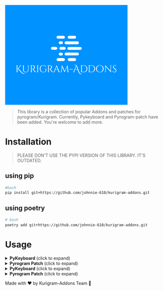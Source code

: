 <img align=center src=./logo.png length=80 width = 400>


> This library is a collection of popular Addons and patches for pyrogram/Kurigram.
> Currently, Pykeyboard and Pyrogram-patch have been added. You're welcome to add more.

# Installation
> PLEASE DON'T USE THE PYPI VERSION OF THIS LIBRARY. IT'S OUTDATED.
## using pip  

```bash
#bash
pip install git+https://github.com/johnnie-610/kurigram-addons.git

```

## using poetry

```bash
# bash
poetry add git+https://github.com/johnnie-610/kurigram-addons.git

```

# Usage

<details>
<summary><b>PyKeyboard</b> (click to expand)</summary>

<div align="center">
<p align="center">
<img src="https://raw.githubusercontent.com/johnnie-610/pykeyboard/main/docs/source/images/logo.png" alt="pykeyboard">
</p>

![PyPI](https://img.shields.io/pypi/v/pykeyboard-kurigram)
[![Downloads](https://pepy.tech/badge/pykeyboard-kurigram)](https://pepy.tech/project/pykeyboard-kurigram)
![GitHub](https://img.shields.io/github/license/johnnie-610/pykeyboard)

 <p><h2>🎉This is pykeyboard for <a href="https://github.com/KurimuzonAkuma/pyrogram">Kurigram</a> 🎉</h2></p>
 <br>
 <p><strong><em>No need to change your code, just install the library and you're good to go.</em></strong></p>

</div>

# Pykeyboard

- [Pykeyboard](#pykeyboard)
- [What's new?](#whats-new)
- [Installation](#installation)
- [Documentation](#documentation)
  - [Inline Keyboard](#inline-keyboard)
        - [Parameters:](#parameters)
    - [Inline Keyboard add buttons](#inline-keyboard-add-buttons)
      - [Code](#code)
      - [Result](#result)
    - [Inline Keyboard row buttons](#inline-keyboard-row-buttons)
      - [Code](#code-1)
      - [Result](#result-1)
    - [Pagination inline keyboard](#pagination-inline-keyboard)
      - [Parameters:](#parameters-1)
      - [Pagination 3 pages](#pagination-3-pages)
      - [Code](#code-2)
      - [Result](#result-2)
      - [Pagination 5 pages](#pagination-5-pages)
      - [Code](#code-3)
      - [Result](#result-3)
      - [Pagination 9 pages](#pagination-9-pages)
      - [Code](#code-4)
      - [Result](#result-4)
      - [Pagination 100 pages](#pagination-100-pages)
      - [Code](#code-5)
      - [Result](#result-5)
      - [Pagination 150 pages and buttons](#pagination-150-pages-and-buttons)
      - [Code](#code-6)
      - [Result](#result-6)
    - [Languages inline keyboard](#languages-inline-keyboard)
      - [Parameters:](#parameters-2)
      - [Code](#code-7)
      - [Result](#result-7)
  - [Reply Keyboard](#reply-keyboard)
      - [Parameters:](#parameters-3)
    - [Reply Keyboard add buttons](#reply-keyboard-add-buttons)
      - [Code](#code-8)
      - [Result](#result-8)
    - [Reply Keyboard row buttons](#reply-keyboard-row-buttons)
      - [Code](#code-9)
      - [Result](#result-9)

# What's new?

- Minor changes due to update in Kurigram.

# Installation

```shell

pip install pykeyboard-kurigram

```

or

```shell

poetry add pykeyboard-kurigram

```

# Documentation

## Inline Keyboard

```python
from pykeyboard import InlineKeyboard
```

##### Parameters:

- row_width (integer, default 3)

### Inline Keyboard add buttons

#### Code

```python
from pykeyboard import InlineKeyboard, InlineButton


keyboard = InlineKeyboard(row_width=3)
keyboard.add(
    InlineButton('1', 'inline_keyboard:1'),
    InlineButton('2', 'inline_keyboard:2'),
    InlineButton('3', 'inline_keyboard:3'),
    InlineButton('4', 'inline_keyboard:4'),
    InlineButton('5', 'inline_keyboard:5'),
    InlineButton('6', 'inline_keyboard:6'),
    InlineButton('7', 'inline_keyboard:7')
)
```

#### Result

<p><img src="https://raw.githubusercontent.com/johnnie-610/pykeyboard/main/docs/source/images/add_inline_button.png" alt="add_inline_button"></p>

### Inline Keyboard row buttons

#### Code

```python
from pykeyboard import InlineKeyboard, InlineButton


keyboard = InlineKeyboard()
keyboard.row(InlineButton('1', 'inline_keyboard:1'))
keyboard.row(
    InlineButton('2', 'inline_keyboard:2'),
    InlineButton('3', 'inline_keyboard:3')
)
keyboard.row(InlineButton('4', 'inline_keyboard:4'))
keyboard.row(
    InlineButton('5', 'inline_keyboard:5'),
    InlineButton('6', 'inline_keyboard:6')
)
```

#### Result

<p><img src="https://raw.githubusercontent.com/johnnie-610/pykeyboard/main/docs/source/images/row_inline_button.png" alt="row_inline_button"></p>

### Pagination inline keyboard

```python
from pykeyboard import InlineKeyboard
```

#### Parameters:

- count_pages (integer)
- current_page (integer)
- callback_pattern (string) - use of the `{number}` pattern is <ins>required</ins>

#### Pagination 3 pages

#### Code

```python
from pykeyboard import InlineKeyboard

keyboard = InlineKeyboard()
keyboard.paginate(3, 3, 'pagination_keyboard:{number}')
```

#### Result

<p><img src="https://raw.githubusercontent.com/johnnie-610/pykeyboard/main/docs/source/images/pagination_keyboard_3.png" alt="pagination_keyboard_3"></p>

#### Pagination 5 pages

#### Code

```python
from pykeyboard import InlineKeyboard

keyboard = InlineKeyboard()
keyboard.paginate(5, 3, 'pagination_keyboard:{number}')
```

#### Result

<p><img src="https://raw.githubusercontent.com/johnnie-610/pykeyboard/main/docs/source/images/pagination_keyboard_5.png" alt="pagination_keyboard_5"></p>

#### Pagination 9 pages

#### Code

```python
from pykeyboard import InlineKeyboard

keyboard = InlineKeyboard()
keyboard.paginate(9, 5, 'pagination_keyboard:{number}')
```

#### Result

<p><img src="https://raw.githubusercontent.com/johnnie-610/pykeyboard/main/docs/source/images/pagination_keyboard_9.png" alt="pagination_keyboard_9"></p>

#### Pagination 100 pages

#### Code

```python
from pykeyboard import InlineKeyboard

keyboard = InlineKeyboard()
keyboard.paginate(100, 100, 'pagination_keyboard:{number}')
```

#### Result

<p><img src="https://raw.githubusercontent.com/johnnie-610/pykeyboard/main/docs/source/images/pagination_keyboard_100.png" alt="pagination_keyboard_100"></p>

#### Pagination 150 pages and buttons

#### Code

```python
from pykeyboard import InlineKeyboard, InlineButton

keyboard = InlineKeyboard()
keyboard.paginate(150, 123, 'pagination_keyboard:{number}')
keyboard.row(
    InlineButton('Back', 'pagination_keyboard:back'),
    InlineButton('Close', 'pagination_keyboard:close')
)
```

#### Result

<p><img src="https://raw.githubusercontent.com/johnnie-610/pykeyboard/main/docs/source/images/pagination_keyboard_150.png" alt="pagination_keyboard_150"></p>

### Languages inline keyboard

```python
from pykeyboard import InlineKeyboard
```

#### Parameters:

- callback_pattern (string) - use of the `{locale}` pattern is <ins>required</ins>
- locales (string | list) - list of language codes
  - be_BY - Belarusian
  - de_DE - German
  - zh_CN - Chinese
  - en_US - English
  - fr_FR - French
  - id_ID - Indonesian
  - it_IT - Italian
  - ko_KR - Korean
  - tr_TR - Turkish
  - ru_RU - Russian
  - es_ES - Spanish
  - uk_UA - Ukrainian
  - uz_UZ - Uzbek
- row_width (integer, default 2)


#### Code

```python
from pykeyboard import InlineKeyboard


keyboard = InlineKeyboard(row_width=3)
keyboard.languages(
    'languages:{locale}', ['en_US', 'ru_RU', 'id_ID'], 2
)
```

#### Result

<p><img src="https://raw.githubusercontent.com/johnnie-610/pykeyboard/main/docs/source/images/languages_keyboard.png" alt="languages_keyboard"></p>

## Reply Keyboard

```python
from pykeyboard import ReplyKeyboard
```

#### Parameters:

- resize_keyboard (bool, optional)
- one_time_keyboard (bool, optional)
- selective (bool, optional)
- row_width (integer, default 3)

### Reply Keyboard add buttons

#### Code

```python
from pykeyboard import ReplyKeyboard, ReplyButton


keyboard = ReplyKeyboard(row_width=3)
keyboard.add(
    ReplyButton('Reply button 1'),
    ReplyButton('Reply button 2'),
    ReplyButton('Reply button 3'),
    ReplyButton('Reply button 4'),
    ReplyButton('Reply button 5')
)
```

#### Result

<p><img src="https://raw.githubusercontent.com/johnnie-610/pykeyboard/main/docs/source/images/add_reply_button.png" alt="add_reply_button"></p>

### Reply Keyboard row buttons

#### Code

```python
from pykeyboard import ReplyKeyboard, ReplyButton


keyboard = ReplyKeyboard()
keyboard.row(ReplyButton('Reply button 1'))
keyboard.row(
    ReplyButton('Reply button 2'),
    ReplyButton('Reply button 3')
)
keyboard.row(ReplyButton('Reply button 4'))
keyboard.row(ReplyButton('Reply button 5'))
```

#### Result

<p><img src="https://raw.githubusercontent.com/johnnie-610/pykeyboard/main/docs/source/images/row_reply_button.png" alt="row_reply_button"></p>

</details>


<details>
<summary><b>Pyrogram Patch</b> (click to expand)</summary>

# 🔧 pyrogram_patch

[![License: MIT](https://img.shields.io/badge/License-MIT-yellow.svg)](https://opensource.org/licenses/MIT)
[![Python 3.10+](https://img.shields.io/badge/python-3.10+-blue.svg)](https://www.python.org/downloads/)
[![Kurigram](https://img.shields.io/badge/Built%20for-Kurigram-blue)](https://github.com/JohnnieJohnnie/kurigram)

**pyrogram_patch** is a powerful Python library that extends Pyrogram with advanced middleware support and Finite State Machine (FSM) capabilities, making it easier to build complex Telegram bots with better code organization and state management.

## ✨ Features

- 🔀 **Middleware System**: Intercept and process updates before they reach your handlers
- 🤖 **Finite State Machine (FSM)**: Manage conversation flows and user states
- 🧩 **Router Support**: Organize your handlers into modular components
- 💾 **Flexible Storage**: Built-in memory storage with support for custom storage backends
- 🎯 **Type Safety**: Full type hints support for better development experience
- 📦 **Easy Integration**: Simple API that works seamlessly with existing Pyrogram code


## 🚀 Quick Start

Here's a simple example to get you started:

```python
from pyrogram import Client, filters
from pyrogram_patch import patch
from pyrogram_patch.fsm import StatesGroup, State, StateItem
from pyrogram_patch.fsm.storages import MemoryStorage
from pyrogram_patch.fsm.filter import StateFilter

# Create a Pyrogram client
app = Client("my_bot", api_id=123456, api_hash="your_api_hash", bot_token="your_bot_token")

# Patch the client to enable middleware and FSM features
patch_manager = patch(app)

# Set up storage for FSM
storage = MemoryStorage()
patch_manager.set_storage(storage)

# Define your states for a conversation
class UserRegistration(StatesGroup):
    waiting_name = StateItem()
    waiting_age = StateItem()

# Start the registration process
@app.on_message(filters.command("register") & filters.private)
async def start_registration(client, message, state: State):
    await client.send_message(message.chat.id, "Please enter your name:")
    await state.set_state(UserRegistration.waiting_name)

# Handle name input
@app.on_message(filters.private & StateFilter(UserRegistration.waiting_name))
async def process_name(client, message, state: State):
    await state.set_data("name", message.text)
    await client.send_message(message.chat.id, "Please enter your age:")
    await state.set_state(UserRegistration.waiting_age)

# Handle age input
@app.on_message(filters.private & StateFilter(UserRegistration.waiting_age))
async def process_age(client, message, state: State):
    await state.set_data("age", message.text)
    await client.send_message(message.chat.id, "Registration completed!\nName: {}\nAge: {}".format(
        state.get_data("name"),
        state.get_data("age")))
    await state.finish()

# Run the bot
if __name__ == "__main__":
    app.run()
```

## 📚 Documentation

### 🔧 Basic Setup

First, you need to patch your Pyrogram client:

```python
from pyrogram import Client
from pyrogram_patch import patch

# Create a Pyrogram client
app = Client("my_bot", api_id=123456, api_hash="your_api_hash", bot_token="your_bot_token")

# Patch the client to enable middleware and FSM features
patch_manager = patch(app)
```

The `patch_manager` object provides methods to configure middlewares, FSM storage, and routers.

---

## 🔀 Middleware System

Middlewares allow you to intercept and process updates before they reach your handlers. This is useful for logging, authentication, rate limiting, and data preprocessing.

### 📝 Creating Middlewares

#### Basic Middleware
```python
from pyrogram_patch.middlewares.middleware_types import OnUpdateMiddleware
from pyrogram_patch.patch_helper import PatchHelper

class LoggingMiddleware(OnUpdateMiddleware):
    def __init__(self, log_file: str = "bot.log"):
        self.log_file = log_file

    async def __call__(self, update, client, patch_helper: PatchHelper):
        # Log every update
        with open(self.log_file, "a") as f:
            f.write(f"Update received: {type(update).__name__}\n")
        
        # Add timestamp to handler data
        import datetime
        patch_helper.data["timestamp"] = datetime.datetime.now()
```

#### Authentication Middleware

```python
from pyrogram_patch.middlewares.middleware_types import OnUpdateMiddleware
from pyrogram_patch.patch_helper import PatchHelper

class AuthenticationMiddleware(OnUpdateMiddleware):
    def __init__(self, allowed_users: list[int]):
        self.allowed_users = allowed_users

    async def __call__(self, update, client, patch_helper: PatchHelper):
        user_id = None
        
        # Extract user ID from different update types
        if hasattr(update, 'from_user') and update.from_user:
            user_id = update.from_user.id
        elif hasattr(update, 'message') and update.message.from_user:
            user_id = update.message.from_user.id
        
        # Check authorization
        if user_id not in self.allowed_users:
            await patch_helper.skip_handler()  # Skip processing
        
        # Add user info to handler data
        patch_helper.data["is_admin"] = user_id in self.allowed_users

```


### 🎯 Middleware Types

Different middleware types are triggered by specific update types:

| Middleware Type | Triggered By | Use Case |
|---|---|---|
| `OnUpdateMiddleware` | All updates | General purpose, logging |
| `OnMessageMiddleware` | Text messages | Message processing, filtering |
| `OnCallbackQueryMiddleware` | Inline button clicks | Button interactions |
| `OnInlineQueryMiddleware` | Inline queries | Inline bot responses |
| `OnEditedMessageMiddleware` | Message edits | Edit tracking |
| `OnDeletedMessagesMiddleware` | Message deletions | Deletion logging |
| `OnUserStatusMiddleware` | User status changes | Online/offline tracking |
| `OnChatMemberUpdatedMiddleware` | Member changes | Member management |
| `OnChatJoinRequestMiddleware` | Join requests | Request handling |
| `OnChosenInlineResultMiddleware` | Chosen inline results | Result tracking |
| `OnRawUpdateMiddleware` | Raw updates | Low-level processing |
| `OnDisconnectMiddleware` | Disconnections | Cleanup tasks |
| `OnPollMiddleware` | Poll updates | Poll management |

#### Mixed Middleware

For handling multiple update types with one middleware:

```python
from pyrogram_patch.middlewares.middleware_types import MixedMiddleware
from pyrogram.handlers import MessageHandler, EditedMessageHandler
from pyrogram_patch.patch_helper import PatchHelper

class ContentModerationMiddleware(MixedMiddleware):
    def __init__(self, banned_words: list[str]):
        self.banned_words = banned_words
    
        # Specify which handler types this middleware should process
        super().__init__(MessageHandler, EditedMessageHandler)

    async def __call__(self, update, client, patch_helper: PatchHelper):
        text = None
        
        # Extract text from different update types
        if hasattr(update, 'text'):
            text = update.text
        elif hasattr(update, 'caption'):
            text = update.caption
        
        # Check for banned words
        if text and any(
                word in text.lower() for word in self.banned_words
                ):
            patch_helper.data["flagged"] = True
            # Optionally skip the handler
            #await patch_helper.skip_handler()

```

#### Registering Middlewares

```python
from pyrogram_patch.patch import PatchManager
from pyrogram_patch.middlewares import LoggingMiddleware, \
    AuthMiddleware, \
    ContentModerationMiddleware
patch_manager = PatchManager(#your client)
# Regular middleware (processes updates that reach handlers)
patch_manager.include_middleware(
	LoggingMiddleware(
		"app.log",
		),
	)
patch_manager.include_middleware(
	AuthMiddleware(
		[123456789, 987654321],
		),
	)

# Outer middleware (processes ALL updates, even those not handled)
patch_manager.include_outer_middleware(
	ContentModerationMiddleware(
		["spam", "abuse"],
		),
	)

```

#### Using Middleware data in handlers
Data set by middlewares is automatically available in handlers. For example:


```python
# app - your pyrogram client

@app.on_message(
	filters.private,
	)
async def echo_handler(
		client, message, timestamp, is_admin=False, flagged=False,
		):
	response = f"Message received at {timestamp}"

	if is_admin:
		response += " (Admin user)"

	if flagged:
		response += " ⚠️ (Flagged content)"

	await message.reply(
		response,
		)

```

### 📚 FSM (Finite State Machine)

The Finite State Machine (FSM) system allows you to create conversation-like workflows for your bot where the bot remembers the context of each users interaction.

#### Defining States

```python
from pyrogram_patch.fsm import StatesGroup, \
	StateItem


class OrderProcess(
	StatesGroup,
	):
	selecting_product = StateItem()
	entering_quantity = StateItem()
	confirming_order = StateItem()
	entering_address = StateItem()


class SupportTicket(
	StatesGroup,
	):
	waiting_subject = StateItem()
	waiting_description = StateItem()
	waiting_priority = StateItem()

```

#### Storage Configuration

##### Memory Storage (default)

```python
from pyrogram_patch.fsm.storages import MemoryStorage
from pyrogram_patch.patch import patch

patch_manager = patch(
    #app, your client
    )

patch_manager.set_storage(
	MemoryStorage(),
	)
```

##### Custom Storage Implementation (e.g., Redis)
For persistent storage across bot restarts:

```python
from pyrogram_patch.fsm import BaseStorage, \
	State
from pyrogram_patch.patch import patch
import json
import aiofiles

patch_manager = patch(
    #app, your client
    )

class FileStorage(
	BaseStorage,
	):
	def __init__(self, file_path: str = "states.json"):
		self.file_path = file_path
		self.data = {}

	async def load_data(self):
		try:
			async with aiofiles.open(
					self.file_path,
					'r',
					) as f:
				content = await f.read()
				self.data = json.loads(
					content,
					)
		except (FileNotFoundError, json.JSONDecodeError):
			self.data = {}

	async def save_data(self):
		async with aiofiles.open(
				self.file_path,
				'w',
				) as f:
			await f.write(
				json.dumps(
					self.data,
					indent=2,
					),
				)

	async def checkup(self, key: str) -> State:
		await self.load_data()
		state_data = self.data.get(
			key,
			{},
			)
		state = State(
			storage=self,
			key=key,
			)
		if 'state' in state_data:
			state._state = state_data['state']
		return state

	async def set_state(self, state: str, key: str) -> None:
		await self.load_data()
		if key not in self.data:
			self.data[key] = {}
		self.data[key]['state'] = state
		await self.save_data()

	async def set_data(self, data: dict, key: str) -> None:
		await self.load_data()
		if key not in self.data:
			self.data[key] = {}
		self.data[key]['data'] = data
		await self.save_data()

	async def get_data(self, key: str) -> dict:
		await self.load_data()
		return self.data.get(
			key,
			{},
			).get(
			'data',
			{},
			)

	async def finish_state(self, key: str) -> None:
		await self.load_data()
		self.data.pop(
			key,
			None,
			)
		await self.save_data()


# Use the custom storage
patch_manager.set_storage(
	FileStorage(
		"user_states.json",
		),
	)

```

#### Storage Filtering and Handling

##### Basic State Filter

```python
from pyrogram_patch.fsm.filter import StateFilter
from pyrogram_patch.fsm.states import State
from pyrogram import filters

#app - your pyrogram client


# Handle any state
@app.on_message(
	filters.private & StateFilter(),
	)
async def handle_any_state(client, message, state: State):
	await message.reply(
		"You're in a conversation state!",
		)


# Handle specific state
@app.on_message(
	filters.private & StateFilter(
		OrderProcess.selecting_product,
		),
	)
async def handle_product_selection(client, message, state: State):
	# Process product selection
	pass


# Handle multiple states
@app.on_message(
	filters.private & StateFilter(
		[OrderProcess.entering_quantity, OrderProcess.confirming_order],
		),
	)
async def handle_order_details(client, message, state: State):
	current_state = await state.get_state()
	if current_state == OrderProcess.entering_quantity:
		# Handle quantity input
		pass
	elif current_state == OrderProcess.confirming_order:
		# Handle order confirmation
		pass

```

#### State Management

```python
@app.on_message(
	filters.command(
		"order",
		) & filters.private,
	)
async def start_order(client, message, state: State):
	# Set initial state
	await state.set_state(
		OrderProcess.selecting_product,
		)
	await message.reply(
		"What would you like to order?",
		)


@app.on_message(
	filters.private & StateFilter(
		OrderProcess.selecting_product,
		),
	)
async def process_product_selection(client, message, state: State):
	product = message.text

	# Store data
	await state.set_data(
		{"product": product},
		)

	# Move to next state
	await state.set_state(
		OrderProcess.entering_quantity,
		)
	await message.reply(
		f"How many {product} would you like?",
		)


@app.on_message(
	filters.private & StateFilter(
		OrderProcess.entering_quantity,
		),
	)
async def process_quantity(client, message, state: State):
	try:
		quantity = int(
			message.text,
			)

		# Get existing data
		data = await state.get_data()
		data["quantity"] = quantity

		# Update data
		await state.set_data(
			data,
			)

		# Move to confirmation
		await state.set_state(
			OrderProcess.confirming_order,
			)
		await message.reply(
			f"Order Summary:\n"
			f"Product: {data['product']}\n"
			f"Quantity: {quantity}\n\n"
			f"Confirm order? (yes/no)",
		)
	except ValueError:
		await message.reply(
			"Please enter a valid number!",
			)


@app.on_message(
	filters.private & StateFilter(
		OrderProcess.confirming_order,
		),
	)
async def confirm_order(client, message, state: State):
	if message.text.lower() == "yes":
		data = await state.get_data()
		await message.reply(
			f"Order confirmed! {data['quantity']} {data['product']} will be delivered.",
			)
		await state.finish()  # Clear state
	elif message.text.lower() == "no":
		await message.reply(
			"Order cancelled.",
			)
		await state.finish()
	else:
		await message.reply(
			"Please answer 'yes' or 'no'",
			)

```

#### State Utilities

```python
# Check current state
current_state = await state.get_state()
if current_state == OrderProcess.selecting_product:
	# Handle specific state logic
	pass

# Clear all data but keep state
await state.clear_data()

# Reset to specific state
await state.set_state(
	OrderProcess.selecting_product,
	)

# Check if user is in any state
if await state.get_state() != "*":
	await message.reply(
		"You're currently in a conversation.",
		)

```

## 📚 Router System
Routers help organize your handlers into modular components, making it easier to manage your codebase.

### 📝 Creating Routers

```python
from pyrogram_patch.router import Router
from pyrogram import filters

# Admin router
admin_router = Router()

@admin_router.on_message(filters.command("ban") & filters.private)
async def ban_user(client, message):
    # Admin-only functionality
    await message.reply("User banned!")

@admin_router.on_message(filters.command("stats") & filters.private)
async def show_stats(client, message):
    await message.reply("Bot statistics...")

# User router
user_router = Router()

@user_router.on_message(filters.command("help") & filters.private)
async def show_help(client, message):
    await message.reply("Available commands: /help, /profile")

@user_router.on_message(filters.command("profile") & filters.private)
async def show_profile(client, message):
    await message.reply("Your profile information...")

```

###  Registering Routers

```python
# Register routers with the patch manager
patch_manager.include_router(
	admin_router,
	)
patch_manager.include_router(
	user_router,
	)

```

### Routers with Middlewares
Routers work seamlessly with middlewares. You can apply middlewares to specific handlers within a router.

```python
# Middleware data is available in router handlers
@user_router.on_message(
	filters.private,
	)
async def router_handler(client, message, timestamp, is_admin=False):
	response = f"Router handler called at {timestamp}"
	if is_admin:
		response += " (Admin privileges)"
	await message.reply(
		response,
		)

```

# Advanced Features
## Custom Filters with Middlewares
You can define custom filters with middlewares to apply them to specific handlers.

```python
from pyrogram import filters


async def admin_filter(_, __, update) -> bool:
	"""Custom filter that uses middleware data"""
	if hasattr(
			update,
			"text",
			):
		patch_helper = PatchHelper.get_from_pool(
			update,
			)
		if patch_helper:
			return patch_helper.data.get(
				"is_admin",
				False,
				)
	return False


admin_filter = filters.create(
	admin_filter,
	)


@app.on_message(
	admin_filter,
	)
async def admin_only_handler(client, message):
	await message.reply(
		"This is an admin-only command!",
		)
```

## Managing Allowed Update Types
Control which update types are processed by FSM.

```python
import pyrogram.types

# Allow only specific update types for FSM processing
app.dispatcher.manage_allowed_update_types(
	pyrogram.types.Message,
	)
app.dispatcher.manage_allowed_update_types(
	pyrogram.types.CallbackQuery,
	)
```

## Custom Key Generation
Customize how FSM keys are generated by different users/chats:

```python
from pyrogram_patch.patch_helper import PatchHelper


# Generate keys for group chats differently
def custom_key_generator(client_id: int, user_id: int, chat_id: int) -> str:
	if chat_id != user_id:  # Group chat
		return f"group_{client_id}_{chat_id}_{user_id}"
	else:  # Private chat
		return f"private_{client_id}_{user_id}"


# Use in your FSM logic
key = PatchHelper.generate_state_key(
	client.me.id,
	user.id,
	chat.id,
	)
```

# Complete Example
Here's a comprehensive example that demonstrates all features

```python
from pyrogram import Client, \
	filters
from pyrogram_patch import patch
from pyrogram_patch.fsm import StatesGroup, \
	StateItem, \
	State
from pyrogram_patch.fsm.storages import MemoryStorage
from pyrogram_patch.fsm.filter import StateFilter
from pyrogram_patch.middlewares.middleware_types import OnMessageMiddleware
from pyrogram_patch.middlewares import PatchHelper
from pyrogram_patch.router import Router

# Initialize bot
app = Client(
	"pizza_bot",
	api_id=12345,
	api_hash="your_hash",
	bot_token="your_token",
	)
patch_manager = patch(
	app,
	)
patch_manager.set_storage(
	MemoryStorage(),
	)


# Define states
class PizzaOrder(
	StatesGroup,
	):
	selecting_size = StateItem()
	selecting_toppings = StateItem()
	entering_address = StateItem()
	confirming_order = StateItem()


# Logging middleware
class LoggingMiddleware(
	OnMessageMiddleware,
	):
	async def __call__(self, update, client, patch_helper: PatchHelper):
		patch_helper.data["user_name"] = update.from_user.first_name
		print(
			f"Message from {update.from_user.first_name}: {update.text}",
			)


# Order router
order_router = Router()


@order_router.on_message(
	filters.command(
		"order",
		) & filters.private,
	)
async def start_order(client, message, state: State, user_name: str):
	await state.set_state(
		PizzaOrder.selecting_size,
		)
	await message.reply(
		f"Hi {user_name}! \n"
		f"Choose your pizza size:\n"
		f"1. Small ($10)\n"
		f"2. Medium ($15)\n"
		f"3. Large ($20)",
	)


@order_router.on_message(
	filters.private & StateFilter(
		PizzaOrder.selecting_size,
		),
	)
async def process_size(client, message, state: State):
	size_map = {"1": ("Small", 10), "2": ("Medium", 15), "3": ("Large", 20)}

	if message.text in size_map:
		size, price = size_map[message.text]
		await state.set_data(
			{"size": size, "price": price, "toppings": []},
			)
		await state.set_state(
			PizzaOrder.selecting_toppings,
			)
		await message.reply(
			f"Great! You selected {size} pizza (${price})\n\n"
			f"Now choose toppings (type numbers separated by commas):\n"
			f"1. Pepperoni (+$2)\n"
			f"2. Mushrooms (+$1)\n"
			f"3. Extra Cheese (+$1.5)\n"
			f"4. Olives (+$1)\n"
			f"Or type 'none' for no toppings",
		)
	else:
		await message.reply(
			"Please choose 1, 2, or 3!",
			)


@order_router.on_message(
	filters.private & StateFilter(
		PizzaOrder.selecting_toppings,
		),
	)
async def process_toppings(client, message, state: State):
	data = await state.get_data()

	if message.text.lower() == "none":
		toppings = []
		extra_cost = 0
	else:
		topping_map = {
			"1": ("Pepperoni", 2),
			"2": ("Mushrooms", 1),
			"3": ("Extra Cheese", 1.5),
			"4": ("Olives", 1),
		}

		try:
			choices = [choice.strip() for choice in message.text.split(
				",",
				)]
			toppings = []
			extra_cost = 0

			for choice in choices:
				if choice in topping_map:
					name, cost = topping_map[choice]
					toppings.append(
						name,
						)
					extra_cost += cost
				else:
					raise ValueError(
						"Invalid choice",
						)
		except:
			await message.reply(
				"Invalid input! Please enter numbers separated by commas (e.g., '1,3,4')",
				)
			return

	data["toppings"] = toppings
	data["extra_cost"] = extra_cost
	data["total"] = data["price"] + extra_cost
	await state.set_data(
		data,
		)

	await state.set_state(
		PizzaOrder.entering_address,
		)
	await message.reply(
		"Please enter your delivery address:",
		)


@order_router.on_message(
	filters.private & StateFilter(
		PizzaOrder.entering_address,
		),
	)
async def process_address(client, message, state: State):
	data = await state.get_data()
	data["address"] = message.text
	await state.set_data(
		data,
		)

	# Show order summary
	toppings_text = ", ".join(
		data["toppings"],
		) if data["toppings"] else "None"
	summary = (
		f" Order Summary:\n"
		f"Size: {data['size']} (${data['price']})\n"
		f"Toppings: {toppings_text} (+${data['extra_cost']})\n"
		f"Total: ${data['total']}\n"
		f"Address: {data['address']}\n\n"
		f"Confirm order? (yes/no)"
	)

	await state.set_state(
		PizzaOrder.confirming_order,
		)
	await message.reply(
		summary,
		)


@order_router.on_message(
	filters.private & StateFilter(
		PizzaOrder.confirming_order,
		),
	)
async def confirm_order(client, message, state: State, user_name: str):
	if message.text.lower() == "yes":
		data = await state.get_data()
		await message.reply(
			f" Order confirmed, {user_name}!\n"
			f"Your {data['size']} pizza will be delivered to {data['address']} in 30-45 minutes.\n"
			f"Total: ${data['total']}",
		)
		await state.finish()
	elif message.text.lower() == "no":
		await message.reply(
			"Order cancelled. Type /order to start over!",
			)
		await state.finish()
	else:
		await message.reply(
			"Please answer 'yes' or 'no'",
			)


# Register middleware and router
patch_manager.include_middleware(
	LoggingMiddleware(),
	)
patch_manager.include_router(
	order_router,
	)


# Basic commands
@app.on_message(
	filters.command(
		"start",
		) & filters.private,
	)
async def start_command(client, message):
	await message.reply(
		"Welcome to Pizza Bot! \n"
		"Commands:\n"
		"/order - Start ordering pizza\n"
		"/cancel - Cancel current order",
	)


@app.on_message(
	filters.command(
		"cancel",
		) & filters.private,
	)
async def cancel_order(client, message, state: State):
	await state.finish()
	await message.reply(
		"Order cancelled!",
		)


# Run the bot
if __name__ == "__main__":
	app.run()
```

# Contributing

Contributions are welcome! Here's how you can help:

1. Fork the repository.
2. Create a feature branch: `git checkout -b feature/some-feature`.
3. Make your changes.
4. Commit your changes: `git commit -m "Add some feature"`.
5. Push your branch to GitHub: `git push origin feature/some-feature`.
6. Open a pull request

# Development Setup

```bash
# Clone the repository
git clone https://github.com/yourusername/pyrogram_patch.git
cd pyrogram_patch

# Install dependencies
poetry install

# Run tests
poetry run pytest

# Format code
poetry run black .
poetry run isort .
```

# License

This project is released under the [MIT License](LICENSE).

# Support
 - Create an [issue](https://github.com/johnnie-610/kurigram-addons/issues) for bug reports and feature requests.

Made with ❤️ by Kurigram-Addons Team 🚀

</details>

<details>
<summary><b>PyKeyboard</b> (click to expand)</summary>

<div align="center">
<p align="center">
<img src="https://raw.githubusercontent.com/johnnie-610/pykeyboard/main/docs/source/images/logo.png" alt="pykeyboard">
</p>

![PyPI](https://img.shields.io/pypi/v/pykeyboard-kurigram)
[![Downloads](https://pepy.tech/badge/pykeyboard-kurigram)](https://pepy.tech/project/pykeyboard-kurigram)
![GitHub](https://img.shields.io/github/license/johnnie-610/pykeyboard)

 <p><h2>🎉This is pykeyboard for <a href="https://github.com/KurimuzonAkuma/pyrogram">Kurigram</a> 🎉</h2></p>
 <br>
 <p><strong><em>No need to change your code, just install the library and you're good to go.</em></strong></p>

</div>

# Pykeyboard

- [Pykeyboard](#pykeyboard)
- [What's new?](#whats-new)
- [Installation](#installation)
- [Documentation](#documentation)
  - [Inline Keyboard](#inline-keyboard)
        - [Parameters:](#parameters)
    - [Inline Keyboard add buttons](#inline-keyboard-add-buttons)
      - [Code](#code)
      - [Result](#result)
    - [Inline Keyboard row buttons](#inline-keyboard-row-buttons)
      - [Code](#code-1)
      - [Result](#result-1)
    - [Pagination inline keyboard](#pagination-inline-keyboard)
      - [Parameters:](#parameters-1)
      - [Pagination 3 pages](#pagination-3-pages)
      - [Code](#code-2)
      - [Result](#result-2)
      - [Pagination 5 pages](#pagination-5-pages)
      - [Code](#code-3)
      - [Result](#result-3)
      - [Pagination 9 pages](#pagination-9-pages)
      - [Code](#code-4)
      - [Result](#result-4)
      - [Pagination 100 pages](#pagination-100-pages)
      - [Code](#code-5)
      - [Result](#result-5)
      - [Pagination 150 pages and buttons](#pagination-150-pages-and-buttons)
      - [Code](#code-6)
      - [Result](#result-6)
    - [Languages inline keyboard](#languages-inline-keyboard)
      - [Parameters:](#parameters-2)
      - [Code](#code-7)
      - [Result](#result-7)
  - [Reply Keyboard](#reply-keyboard)
      - [Parameters:](#parameters-3)
    - [Reply Keyboard add buttons](#reply-keyboard-add-buttons)
      - [Code](#code-8)
      - [Result](#result-8)
    - [Reply Keyboard row buttons](#reply-keyboard-row-buttons)
      - [Code](#code-9)
      - [Result](#result-9)

# What's new?

- Minor changes due to update in Kurigram.

# Installation

```shell

pip install pykeyboard-kurigram

```

or

```shell

poetry add pykeyboard-kurigram

```

# Documentation

## Inline Keyboard

```python
from pykeyboard import InlineKeyboard
```

##### Parameters:

- row_width (integer, default 3)

### Inline Keyboard add buttons

#### Code

```python
from pykeyboard import InlineKeyboard, InlineButton


keyboard = InlineKeyboard(row_width=3)
keyboard.add(
    InlineButton('1', 'inline_keyboard:1'),
    InlineButton('2', 'inline_keyboard:2'),
    InlineButton('3', 'inline_keyboard:3'),
    InlineButton('4', 'inline_keyboard:4'),
    InlineButton('5', 'inline_keyboard:5'),
    InlineButton('6', 'inline_keyboard:6'),
    InlineButton('7', 'inline_keyboard:7')
)
```

#### Result

<p><img src="https://raw.githubusercontent.com/johnnie-610/pykeyboard/main/docs/source/images/add_inline_button.png" alt="add_inline_button"></p>

### Inline Keyboard row buttons

#### Code

```python
from pykeyboard import InlineKeyboard, InlineButton


keyboard = InlineKeyboard()
keyboard.row(InlineButton('1', 'inline_keyboard:1'))
keyboard.row(
    InlineButton('2', 'inline_keyboard:2'),
    InlineButton('3', 'inline_keyboard:3')
)
keyboard.row(InlineButton('4', 'inline_keyboard:4'))
keyboard.row(
    InlineButton('5', 'inline_keyboard:5'),
    InlineButton('6', 'inline_keyboard:6')
)
```

#### Result

<p><img src="https://raw.githubusercontent.com/johnnie-610/pykeyboard/main/docs/source/images/row_inline_button.png" alt="row_inline_button"></p>

### Pagination inline keyboard

```python
from pykeyboard import InlineKeyboard
```

#### Parameters:

- count_pages (integer)
- current_page (integer)
- callback_pattern (string) - use of the `{number}` pattern is <ins>required</ins>

#### Pagination 3 pages

#### Code

```python
from pykeyboard import InlineKeyboard

keyboard = InlineKeyboard()
keyboard.paginate(3, 3, 'pagination_keyboard:{number}')
```

#### Result

<p><img src="https://raw.githubusercontent.com/johnnie-610/pykeyboard/main/docs/source/images/pagination_keyboard_3.png" alt="pagination_keyboard_3"></p>

#### Pagination 5 pages

#### Code

```python
from pykeyboard import InlineKeyboard

keyboard = InlineKeyboard()
keyboard.paginate(5, 3, 'pagination_keyboard:{number}')
```

#### Result

<p><img src="https://raw.githubusercontent.com/johnnie-610/pykeyboard/main/docs/source/images/pagination_keyboard_5.png" alt="pagination_keyboard_5"></p>

#### Pagination 9 pages

#### Code

```python
from pykeyboard import InlineKeyboard

keyboard = InlineKeyboard()
keyboard.paginate(9, 5, 'pagination_keyboard:{number}')
```

#### Result

<p><img src="https://raw.githubusercontent.com/johnnie-610/pykeyboard/main/docs/source/images/pagination_keyboard_9.png" alt="pagination_keyboard_9"></p>

#### Pagination 100 pages

#### Code

```python
from pykeyboard import InlineKeyboard

keyboard = InlineKeyboard()
keyboard.paginate(100, 100, 'pagination_keyboard:{number}')
```

#### Result

<p><img src="https://raw.githubusercontent.com/johnnie-610/pykeyboard/main/docs/source/images/pagination_keyboard_100.png" alt="pagination_keyboard_100"></p>

#### Pagination 150 pages and buttons

#### Code

```python
from pykeyboard import InlineKeyboard, InlineButton

keyboard = InlineKeyboard()
keyboard.paginate(150, 123, 'pagination_keyboard:{number}')
keyboard.row(
    InlineButton('Back', 'pagination_keyboard:back'),
    InlineButton('Close', 'pagination_keyboard:close')
)
```

#### Result

<p><img src="https://raw.githubusercontent.com/johnnie-610/pykeyboard/main/docs/source/images/pagination_keyboard_150.png" alt="pagination_keyboard_150"></p>

### Languages inline keyboard

```python
from pykeyboard import InlineKeyboard
```

#### Parameters:

- callback_pattern (string) - use of the `{locale}` pattern is <ins>required</ins>
- locales (string | list) - list of language codes
  - be_BY - Belarusian
  - de_DE - German
  - zh_CN - Chinese
  - en_US - English
  - fr_FR - French
  - id_ID - Indonesian
  - it_IT - Italian
  - ko_KR - Korean
  - tr_TR - Turkish
  - ru_RU - Russian
  - es_ES - Spanish
  - uk_UA - Ukrainian
  - uz_UZ - Uzbek
- row_width (integer, default 2)


#### Code

```python
from pykeyboard import InlineKeyboard


keyboard = InlineKeyboard(row_width=3)
keyboard.languages(
    'languages:{locale}', ['en_US', 'ru_RU', 'id_ID'], 2
)
```

#### Result

<p><img src="https://raw.githubusercontent.com/johnnie-610/pykeyboard/main/docs/source/images/languages_keyboard.png" alt="languages_keyboard"></p>

## Reply Keyboard

```python
from pykeyboard import ReplyKeyboard
```

#### Parameters:

- resize_keyboard (bool, optional)
- one_time_keyboard (bool, optional)
- selective (bool, optional)
- row_width (integer, default 3)

### Reply Keyboard add buttons

#### Code

```python
from pykeyboard import ReplyKeyboard, ReplyButton


keyboard = ReplyKeyboard(row_width=3)
keyboard.add(
    ReplyButton('Reply button 1'),
    ReplyButton('Reply button 2'),
    ReplyButton('Reply button 3'),
    ReplyButton('Reply button 4'),
    ReplyButton('Reply button 5')
)
```

#### Result

<p><img src="https://raw.githubusercontent.com/johnnie-610/pykeyboard/main/docs/source/images/add_reply_button.png" alt="add_reply_button"></p>

### Reply Keyboard row buttons

#### Code

```python
from pykeyboard import ReplyKeyboard, ReplyButton


keyboard = ReplyKeyboard()
keyboard.row(ReplyButton('Reply button 1'))
keyboard.row(
    ReplyButton('Reply button 2'),
    ReplyButton('Reply button 3')
)
keyboard.row(ReplyButton('Reply button 4'))
keyboard.row(ReplyButton('Reply button 5'))
```

#### Result

<p><img src="https://raw.githubusercontent.com/johnnie-610/pykeyboard/main/docs/source/images/row_reply_button.png" alt="row_reply_button"></p>

</details>


<details>
<summary><b>Pyrogram Patch</b> (click to expand)</summary>

# 🔧 pyrogram_patch

[![License: MIT](https://img.shields.io/badge/License-MIT-yellow.svg)](https://opensource.org/licenses/MIT)
[![Python 3.10+](https://img.shields.io/badge/python-3.10+-blue.svg)](https://www.python.org/downloads/)
[![Kurigram](https://img.shields.io/badge/Built%20for-Kurigram-blue)](https://github.com/JohnnieJohnnie/kurigram)

**pyrogram_patch** is a powerful Python library that extends Pyrogram with advanced middleware support and Finite State Machine (FSM) capabilities, making it easier to build complex Telegram bots with better code organization and state management.

## ✨ Features

- 🔀 **Middleware System**: Intercept and process updates before they reach your handlers
- 🤖 **Finite State Machine (FSM)**: Manage conversation flows and user states
- 🧩 **Router Support**: Organize your handlers into modular components
- 💾 **Flexible Storage**: Built-in memory storage with support for custom storage backends
- 🎯 **Type Safety**: Full type hints support for better development experience
- 📦 **Easy Integration**: Simple API that works seamlessly with existing Pyrogram code


## 🚀 Quick Start

Here's a simple example to get you started:

```python
from pyrogram import Client, filters
from pyrogram_patch import patch
from pyrogram_patch.fsm import StatesGroup, State, StateItem
from pyrogram_patch.fsm.storages import MemoryStorage
from pyrogram_patch.fsm.filter import StateFilter

# Create a Pyrogram client
app = Client("my_bot", api_id=123456, api_hash="your_api_hash", bot_token="your_bot_token")

# Patch the client to enable middleware and FSM features
patch_manager = patch(app)

# Set up storage for FSM
storage = MemoryStorage()
patch_manager.set_storage(storage)

# Define your states for a conversation
class UserRegistration(StatesGroup):
    waiting_name = StateItem()
    waiting_age = StateItem()

# Start the registration process
@app.on_message(filters.command("register") & filters.private)
async def start_registration(client, message, state: State):
    await client.send_message(message.chat.id, "Please enter your name:")
    await state.set_state(UserRegistration.waiting_name)

# Handle name input
@app.on_message(filters.private & StateFilter(UserRegistration.waiting_name))
async def process_name(client, message, state: State):
    await state.set_data("name", message.text)
    await client.send_message(message.chat.id, "Please enter your age:")
    await state.set_state(UserRegistration.waiting_age)

# Handle age input
@app.on_message(filters.private & StateFilter(UserRegistration.waiting_age))
async def process_age(client, message, state: State):
    await state.set_data("age", message.text)
    await client.send_message(message.chat.id, "Registration completed!\nName: {}\nAge: {}".format(
        state.get_data("name"),
        state.get_data("age")))
    await state.finish()

# Run the bot
if __name__ == "__main__":
    app.run()
```

## 📚 Documentation

### 🔧 Basic Setup

First, you need to patch your Pyrogram client:

```python
from pyrogram import Client
from pyrogram_patch import patch

# Create a Pyrogram client
app = Client("my_bot", api_id=123456, api_hash="your_api_hash", bot_token="your_bot_token")

# Patch the client to enable middleware and FSM features
patch_manager = patch(app)
```

The `patch_manager` object provides methods to configure middlewares, FSM storage, and routers.

---

## 🔀 Middleware System

Middlewares allow you to intercept and process updates before they reach your handlers. This is useful for logging, authentication, rate limiting, and data preprocessing.

### 📝 Creating Middlewares

#### Basic Middleware
```python
from pyrogram_patch.middlewares.middleware_types import OnUpdateMiddleware
from pyrogram_patch.patch_helper import PatchHelper

class LoggingMiddleware(OnUpdateMiddleware):
    def __init__(self, log_file: str = "bot.log"):
        self.log_file = log_file

    async def __call__(self, update, client, patch_helper: PatchHelper):
        # Log every update
        with open(self.log_file, "a") as f:
            f.write(f"Update received: {type(update).__name__}\n")
        
        # Add timestamp to handler data
        import datetime
        patch_helper.data["timestamp"] = datetime.datetime.now()
```

#### Authentication Middleware

```python
from pyrogram_patch.middlewares.middleware_types import OnUpdateMiddleware
from pyrogram_patch.patch_helper import PatchHelper

class AuthenticationMiddleware(OnUpdateMiddleware):
    def __init__(self, allowed_users: list[int]):
        self.allowed_users = allowed_users

    async def __call__(self, update, client, patch_helper: PatchHelper):
        user_id = None
        
        # Extract user ID from different update types
        if hasattr(update, 'from_user') and update.from_user:
            user_id = update.from_user.id
        elif hasattr(update, 'message') and update.message.from_user:
            user_id = update.message.from_user.id
        
        # Check authorization
        if user_id not in self.allowed_users:
            await patch_helper.skip_handler()  # Skip processing
        
        # Add user info to handler data
        patch_helper.data["is_admin"] = user_id in self.allowed_users

```


### 🎯 Middleware Types

Different middleware types are triggered by specific update types:

| Middleware Type | Triggered By | Use Case |
|---|---|---|
| `OnUpdateMiddleware` | All updates | General purpose, logging |
| `OnMessageMiddleware` | Text messages | Message processing, filtering |
| `OnCallbackQueryMiddleware` | Inline button clicks | Button interactions |
| `OnInlineQueryMiddleware` | Inline queries | Inline bot responses |
| `OnEditedMessageMiddleware` | Message edits | Edit tracking |
| `OnDeletedMessagesMiddleware` | Message deletions | Deletion logging |
| `OnUserStatusMiddleware` | User status changes | Online/offline tracking |
| `OnChatMemberUpdatedMiddleware` | Member changes | Member management |
| `OnChatJoinRequestMiddleware` | Join requests | Request handling |
| `OnChosenInlineResultMiddleware` | Chosen inline results | Result tracking |
| `OnRawUpdateMiddleware` | Raw updates | Low-level processing |
| `OnDisconnectMiddleware` | Disconnections | Cleanup tasks |
| `OnPollMiddleware` | Poll updates | Poll management |

#### Mixed Middleware

For handling multiple update types with one middleware:

```python
from pyrogram_patch.middlewares.middleware_types import MixedMiddleware
from pyrogram.handlers import MessageHandler, EditedMessageHandler
from pyrogram_patch.patch_helper import PatchHelper

class ContentModerationMiddleware(MixedMiddleware):
    def __init__(self, banned_words: list[str]):
        self.banned_words = banned_words
    
        # Specify which handler types this middleware should process
        super().__init__(MessageHandler, EditedMessageHandler)

    async def __call__(self, update, client, patch_helper: PatchHelper):
        text = None
        
        # Extract text from different update types
        if hasattr(update, 'text'):
            text = update.text
        elif hasattr(update, 'caption'):
            text = update.caption
        
        # Check for banned words
        if text and any(
                word in text.lower() for word in self.banned_words
                ):
            patch_helper.data["flagged"] = True
            # Optionally skip the handler
            #await patch_helper.skip_handler()

```

#### Registering Middlewares

```python
from pyrogram_patch.patch import PatchManager
from pyrogram_patch.middlewares import LoggingMiddleware, \
    AuthMiddleware, \
    ContentModerationMiddleware
patch_manager = PatchManager(#your client)
# Regular middleware (processes updates that reach handlers)
patch_manager.include_middleware(
	LoggingMiddleware(
		"app.log",
		),
	)
patch_manager.include_middleware(
	AuthMiddleware(
		[123456789, 987654321],
		),
	)

# Outer middleware (processes ALL updates, even those not handled)
patch_manager.include_outer_middleware(
	ContentModerationMiddleware(
		["spam", "abuse"],
		),
	)

```

#### Using Middleware data in handlers
Data set by middlewares is automatically available in handlers. For example:


```python
# app - your pyrogram client

@app.on_message(
	filters.private,
	)
async def echo_handler(
		client, message, timestamp, is_admin=False, flagged=False,
		):
	response = f"Message received at {timestamp}"

	if is_admin:
		response += " (Admin user)"

	if flagged:
		response += " ⚠️ (Flagged content)"

	await message.reply(
		response,
		)

```

### 📚 FSM (Finite State Machine)

The Finite State Machine (FSM) system allows you to create conversation-like workflows for your bot where the bot remembers the context of each users interaction.

#### Defining States

```python
from pyrogram_patch.fsm import StatesGroup, \
	StateItem


class OrderProcess(
	StatesGroup,
	):
	selecting_product = StateItem()
	entering_quantity = StateItem()
	confirming_order = StateItem()
	entering_address = StateItem()


class SupportTicket(
	StatesGroup,
	):
	waiting_subject = StateItem()
	waiting_description = StateItem()
	waiting_priority = StateItem()

```

#### Storage Configuration

##### Memory Storage (default)

```python
from pyrogram_patch.fsm.storages import MemoryStorage
from pyrogram_patch.patch import patch

patch_manager = patch(
    #app, your client
    )

patch_manager.set_storage(
	MemoryStorage(),
	)
```

##### Custom Storage Implementation (e.g., Redis)
For persistent storage across bot restarts:

```python
from pyrogram_patch.fsm import BaseStorage, \
	State
from pyrogram_patch.patch import patch
import json
import aiofiles

patch_manager = patch(
    #app, your client
    )

class FileStorage(
	BaseStorage,
	):
	def __init__(self, file_path: str = "states.json"):
		self.file_path = file_path
		self.data = {}

	async def load_data(self):
		try:
			async with aiofiles.open(
					self.file_path,
					'r',
					) as f:
				content = await f.read()
				self.data = json.loads(
					content,
					)
		except (FileNotFoundError, json.JSONDecodeError):
			self.data = {}

	async def save_data(self):
		async with aiofiles.open(
				self.file_path,
				'w',
				) as f:
			await f.write(
				json.dumps(
					self.data,
					indent=2,
					),
				)

	async def checkup(self, key: str) -> State:
		await self.load_data()
		state_data = self.data.get(
			key,
			{},
			)
		state = State(
			storage=self,
			key=key,
			)
		if 'state' in state_data:
			state._state = state_data['state']
		return state

	async def set_state(self, state: str, key: str) -> None:
		await self.load_data()
		if key not in self.data:
			self.data[key] = {}
		self.data[key]['state'] = state
		await self.save_data()

	async def set_data(self, data: dict, key: str) -> None:
		await self.load_data()
		if key not in self.data:
			self.data[key] = {}
		self.data[key]['data'] = data
		await self.save_data()

	async def get_data(self, key: str) -> dict:
		await self.load_data()
		return self.data.get(
			key,
			{},
			).get(
			'data',
			{},
			)

	async def finish_state(self, key: str) -> None:
		await self.load_data()
		self.data.pop(
			key,
			None,
			)
		await self.save_data()


# Use the custom storage
patch_manager.set_storage(
	FileStorage(
		"user_states.json",
		),
	)

```

#### Storage Filtering and Handling

##### Basic State Filter

```python
from pyrogram_patch.fsm.filter import StateFilter
from pyrogram_patch.fsm.states import State
from pyrogram import filters

#app - your pyrogram client


# Handle any state
@app.on_message(
	filters.private & StateFilter(),
	)
async def handle_any_state(client, message, state: State):
	await message.reply(
		"You're in a conversation state!",
		)


# Handle specific state
@app.on_message(
	filters.private & StateFilter(
		OrderProcess.selecting_product,
		),
	)
async def handle_product_selection(client, message, state: State):
	# Process product selection
	pass


# Handle multiple states
@app.on_message(
	filters.private & StateFilter(
		[OrderProcess.entering_quantity, OrderProcess.confirming_order],
		),
	)
async def handle_order_details(client, message, state: State):
	current_state = await state.get_state()
	if current_state == OrderProcess.entering_quantity:
		# Handle quantity input
		pass
	elif current_state == OrderProcess.confirming_order:
		# Handle order confirmation
		pass

```

#### State Management

```python
@app.on_message(
	filters.command(
		"order",
		) & filters.private,
	)
async def start_order(client, message, state: State):
	# Set initial state
	await state.set_state(
		OrderProcess.selecting_product,
		)
	await message.reply(
		"What would you like to order?",
		)


@app.on_message(
	filters.private & StateFilter(
		OrderProcess.selecting_product,
		),
	)
async def process_product_selection(client, message, state: State):
	product = message.text

	# Store data
	await state.set_data(
		{"product": product},
		)

	# Move to next state
	await state.set_state(
		OrderProcess.entering_quantity,
		)
	await message.reply(
		f"How many {product} would you like?",
		)


@app.on_message(
	filters.private & StateFilter(
		OrderProcess.entering_quantity,
		),
	)
async def process_quantity(client, message, state: State):
	try:
		quantity = int(
			message.text,
			)

		# Get existing data
		data = await state.get_data()
		data["quantity"] = quantity

		# Update data
		await state.set_data(
			data,
			)

		# Move to confirmation
		await state.set_state(
			OrderProcess.confirming_order,
			)
		await message.reply(
			f"Order Summary:\n"
			f"Product: {data['product']}\n"
			f"Quantity: {quantity}\n\n"
			f"Confirm order? (yes/no)",
		)
	except ValueError:
		await message.reply(
			"Please enter a valid number!",
			)


@app.on_message(
	filters.private & StateFilter(
		OrderProcess.confirming_order,
		),
	)
async def confirm_order(client, message, state: State):
	if message.text.lower() == "yes":
		data = await state.get_data()
		await message.reply(
			f"Order confirmed! {data['quantity']} {data['product']} will be delivered.",
			)
		await state.finish()  # Clear state
	elif message.text.lower() == "no":
		await message.reply(
			"Order cancelled.",
			)
		await state.finish()
	else:
		await message.reply(
			"Please answer 'yes' or 'no'",
			)

```

#### State Utilities

```python
# Check current state
current_state = await state.get_state()
if current_state == OrderProcess.selecting_product:
	# Handle specific state logic
	pass

# Clear all data but keep state
await state.clear_data()

# Reset to specific state
await state.set_state(
	OrderProcess.selecting_product,
	)

# Check if user is in any state
if await state.get_state() != "*":
	await message.reply(
		"You're currently in a conversation.",
		)

```

## 📚 Router System
Routers help organize your handlers into modular components, making it easier to manage your codebase.

### 📝 Creating Routers

```python
from pyrogram_patch.router import Router
from pyrogram import filters

# Admin router
admin_router = Router()

@admin_router.on_message(filters.command("ban") & filters.private)
async def ban_user(client, message):
    # Admin-only functionality
    await message.reply("User banned!")

@admin_router.on_message(filters.command("stats") & filters.private)
async def show_stats(client, message):
    await message.reply("Bot statistics...")

# User router
user_router = Router()

@user_router.on_message(filters.command("help") & filters.private)
async def show_help(client, message):
    await message.reply("Available commands: /help, /profile")

@user_router.on_message(filters.command("profile") & filters.private)
async def show_profile(client, message):
    await message.reply("Your profile information...")

```

###  Registering Routers

```python
# Register routers with the patch manager
patch_manager.include_router(
	admin_router,
	)
patch_manager.include_router(
	user_router,
	)

```

### Routers with Middlewares
Routers work seamlessly with middlewares. You can apply middlewares to specific handlers within a router.

```python
# Middleware data is available in router handlers
@user_router.on_message(
	filters.private,
	)
async def router_handler(client, message, timestamp, is_admin=False):
	response = f"Router handler called at {timestamp}"
	if is_admin:
		response += " (Admin privileges)"
	await message.reply(
		response,
		)

```

# Advanced Features
## Custom Filters with Middlewares
You can define custom filters with middlewares to apply them to specific handlers.

```python
from pyrogram import filters


async def admin_filter(_, __, update) -> bool:
	"""Custom filter that uses middleware data"""
	if hasattr(
			update,
			"text",
			):
		patch_helper = PatchHelper.get_from_pool(
			update,
			)
		if patch_helper:
			return patch_helper.data.get(
				"is_admin",
				False,
				)
	return False


admin_filter = filters.create(
	admin_filter,
	)


@app.on_message(
	admin_filter,
	)
async def admin_only_handler(client, message):
	await message.reply(
		"This is an admin-only command!",
		)
```

## Managing Allowed Update Types
Control which update types are processed by FSM.

```python
import pyrogram.types

# Allow only specific update types for FSM processing
app.dispatcher.manage_allowed_update_types(
	pyrogram.types.Message,
	)
app.dispatcher.manage_allowed_update_types(
	pyrogram.types.CallbackQuery,
	)
```

## Custom Key Generation
Customize how FSM keys are generated by different users/chats:

```python
from pyrogram_patch.patch_helper import PatchHelper


# Generate keys for group chats differently
def custom_key_generator(client_id: int, user_id: int, chat_id: int) -> str:
	if chat_id != user_id:  # Group chat
		return f"group_{client_id}_{chat_id}_{user_id}"
	else:  # Private chat
		return f"private_{client_id}_{user_id}"


# Use in your FSM logic
key = PatchHelper.generate_state_key(
	client.me.id,
	user.id,
	chat.id,
	)
```

# Complete Example
Here's a comprehensive example that demonstrates all features

```python
from pyrogram import Client, \
	filters
from pyrogram_patch import patch
from pyrogram_patch.fsm import StatesGroup, \
	StateItem, \
	State
from pyrogram_patch.fsm.storages import MemoryStorage
from pyrogram_patch.fsm.filter import StateFilter
from pyrogram_patch.middlewares.middleware_types import OnMessageMiddleware
from pyrogram_patch.middlewares import PatchHelper
from pyrogram_patch.router import Router

# Initialize bot
app = Client(
	"pizza_bot",
	api_id=12345,
	api_hash="your_hash",
	bot_token="your_token",
	)
patch_manager = patch(
	app,
	)
patch_manager.set_storage(
	MemoryStorage(),
	)


# Define states
class PizzaOrder(
	StatesGroup,
	):
	selecting_size = StateItem()
	selecting_toppings = StateItem()
	entering_address = StateItem()
	confirming_order = StateItem()


# Logging middleware
class LoggingMiddleware(
	OnMessageMiddleware,
	):
	async def __call__(self, update, client, patch_helper: PatchHelper):
		patch_helper.data["user_name"] = update.from_user.first_name
		print(
			f"Message from {update.from_user.first_name}: {update.text}",
			)


# Order router
order_router = Router()


@order_router.on_message(
	filters.command(
		"order",
		) & filters.private,
	)
async def start_order(client, message, state: State, user_name: str):
	await state.set_state(
		PizzaOrder.selecting_size,
		)
	await message.reply(
		f"Hi {user_name}! \n"
		f"Choose your pizza size:\n"
		f"1. Small ($10)\n"
		f"2. Medium ($15)\n"
		f"3. Large ($20)",
	)


@order_router.on_message(
	filters.private & StateFilter(
		PizzaOrder.selecting_size,
		),
	)
async def process_size(client, message, state: State):
	size_map = {"1": ("Small", 10), "2": ("Medium", 15), "3": ("Large", 20)}

	if message.text in size_map:
		size, price = size_map[message.text]
		await state.set_data(
			{"size": size, "price": price, "toppings": []},
			)
		await state.set_state(
			PizzaOrder.selecting_toppings,
			)
		await message.reply(
			f"Great! You selected {size} pizza (${price})\n\n"
			f"Now choose toppings (type numbers separated by commas):\n"
			f"1. Pepperoni (+$2)\n"
			f"2. Mushrooms (+$1)\n"
			f"3. Extra Cheese (+$1.5)\n"
			f"4. Olives (+$1)\n"
			f"Or type 'none' for no toppings",
		)
	else:
		await message.reply(
			"Please choose 1, 2, or 3!",
			)


@order_router.on_message(
	filters.private & StateFilter(
		PizzaOrder.selecting_toppings,
		),
	)
async def process_toppings(client, message, state: State):
	data = await state.get_data()

	if message.text.lower() == "none":
		toppings = []
		extra_cost = 0
	else:
		topping_map = {
			"1": ("Pepperoni", 2),
			"2": ("Mushrooms", 1),
			"3": ("Extra Cheese", 1.5),
			"4": ("Olives", 1),
		}

		try:
			choices = [choice.strip() for choice in message.text.split(
				",",
				)]
			toppings = []
			extra_cost = 0

			for choice in choices:
				if choice in topping_map:
					name, cost = topping_map[choice]
					toppings.append(
						name,
						)
					extra_cost += cost
				else:
					raise ValueError(
						"Invalid choice",
						)
		except:
			await message.reply(
				"Invalid input! Please enter numbers separated by commas (e.g., '1,3,4')",
				)
			return

	data["toppings"] = toppings
	data["extra_cost"] = extra_cost
	data["total"] = data["price"] + extra_cost
	await state.set_data(
		data,
		)

	await state.set_state(
		PizzaOrder.entering_address,
		)
	await message.reply(
		"Please enter your delivery address:",
		)


@order_router.on_message(
	filters.private & StateFilter(
		PizzaOrder.entering_address,
		),
	)
async def process_address(client, message, state: State):
	data = await state.get_data()
	data["address"] = message.text
	await state.set_data(
		data,
		)

	# Show order summary
	toppings_text = ", ".join(
		data["toppings"],
		) if data["toppings"] else "None"
	summary = (
		f" Order Summary:\n"
		f"Size: {data['size']} (${data['price']})\n"
		f"Toppings: {toppings_text} (+${data['extra_cost']})\n"
		f"Total: ${data['total']}\n"
		f"Address: {data['address']}\n\n"
		f"Confirm order? (yes/no)"
	)

	await state.set_state(
		PizzaOrder.confirming_order,
		)
	await message.reply(
		summary,
		)


@order_router.on_message(
	filters.private & StateFilter(
		PizzaOrder.confirming_order,
		),
	)
async def confirm_order(client, message, state: State, user_name: str):
	if message.text.lower() == "yes":
		data = await state.get_data()
		await message.reply(
			f" Order confirmed, {user_name}!\n"
			f"Your {data['size']} pizza will be delivered to {data['address']} in 30-45 minutes.\n"
			f"Total: ${data['total']}",
		)
		await state.finish()
	elif message.text.lower() == "no":
		await message.reply(
			"Order cancelled. Type /order to start over!",
			)
		await state.finish()
	else:
		await message.reply(
			"Please answer 'yes' or 'no'",
			)


# Register middleware and router
patch_manager.include_middleware(
	LoggingMiddleware(),
	)
patch_manager.include_router(
	order_router,
	)


# Basic commands
@app.on_message(
	filters.command(
		"start",
		) & filters.private,
	)
async def start_command(client, message):
	await message.reply(
		"Welcome to Pizza Bot! \n"
		"Commands:\n"
		"/order - Start ordering pizza\n"
		"/cancel - Cancel current order",
	)


@app.on_message(
	filters.command(
		"cancel",
		) & filters.private,
	)
async def cancel_order(client, message, state: State):
	await state.finish()
	await message.reply(
		"Order cancelled!",
		)


# Run the bot
if __name__ == "__main__":
	app.run()
```

# Contributing

Contributions are welcome! Here's how you can help:

1. Fork the repository.
2. Create a feature branch: `git checkout -b feature/some-feature`.
3. Make your changes.
4. Commit your changes: `git commit -m "Add some feature"`.
5. Push your branch to GitHub: `git push origin feature/some-feature`.
6. Open a pull request

# Development Setup

```bash
# Clone the repository
git clone https://github.com/yourusername/pyrogram_patch.git
cd pyrogram_patch

# Install dependencies
poetry install

# Run tests
poetry run pytest

# Format code
poetry run black .
poetry run isort .
```

# License

This project is released under the [MIT License](LICENSE).

# Support
 - Create an [issue](https://github.com/johnnie-610/kurigram-addons/issues) for bug reports and feature requests.

Made with ❤️ by Kurigram-Addons Team 🚀

</details>



Made with ❤️ by Kurigram-Addons Team 🚀
